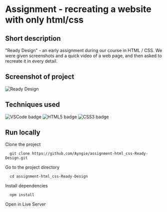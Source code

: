 # Assignment - recreating a website with only html/css 

## Short description 
"Ready Design" - an early assignment during our course in HTML / CSS.
We were given screenshots and a quick video of a web page, and then asked to recreate it in every detail.

## Screenshot of project
![Ready Design](https://angelicareutersward.se/assets/readyDesign/readyDesign.png)

## Techniques used
![VSCode badge](https://img.shields.io/badge/VSCode-0078D4?style=for-the-badge&logo=visual%20studio%20code&logoColor=white/to/img.png)
![HTML5 badge](https://img.shields.io/badge/HTML5-E34F26?style=for-the-badge&logo=html5&logoColor=white/to/img.png)
![CSS3 badge](https://img.shields.io/badge/CSS3-1572B6?style=for-the-badge&logo=css3&logoColor=white)

## Run locally
Clone the project

```terminal
  git clone https://github.com/Ayngie/assignment-html_css-Ready-Design.git
```

Go to the project directory

```terminal
  cd assignment-html_css-Ready-Design
```

Install dependencies

```terminal
  npm install
```

Open in Live Server
